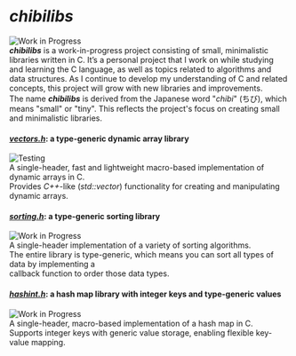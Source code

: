 # **_chibilibs_**
![Work in Progress](https://img.shields.io/badge/status-Work_in_Progress-yellow)  
**_chibilibs_** is a work-in-progress project consisting of small, minimalistic libraries written in C. It’s a personal project that I work on while studying and learning the C language, as well as topics related to algorithms and data structures.
As I continue to develop my understanding of C and related concepts, this project will grow with new libraries and improvements.  
The name **_chibilibs_** is derived from the Japanese word "_chibi_" (ちび), which means "small" or "tiny". This reflects the project's focus on creating small and minimalistic libraries.

#### <u>_vectors.h_</u>: a type-generic dynamic array library
![Testing](https://img.shields.io/badge/status-Testing-yellow)  
A single-header, fast and lightweight macro-based implementation of dynamic arrays in C.  
Provides _C++_-like (_std::vector_) functionality for creating and manipulating dynamic arrays.

#### <u>_sorting.h_</u>: a type-generic sorting library
![Work in Progress](https://img.shields.io/badge/status-Work_in_Progress-red)  
A single-header implementation of a variety of sorting algorithms.  
The entire library is type-generic, which means you can sort all types of data by implementing a  
callback function to order those data types.

#### <u>_hashint.h_</u>: a hash map library with integer keys and type-generic values
![Work in Progress](https://img.shields.io/badge/status-Testing-red)  
A single-header, macro-based implementation of a hash map in C.   
Supports integer keys with generic value storage, enabling flexible key-value mapping.
